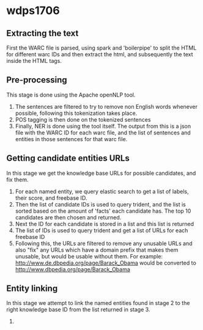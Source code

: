 # wdps1706

## Extracting the text
First the WARC file is parsed, using spark and 'boilerpipe' to split the HTML for different warc IDs and then extract the html, and subsequently the text inside the HTML tags.

## Pre-processing
This stage is done using the Apache openNLP tool.

1) The sentences are filtered to try to remove non English words whenever possible, following this tokenization takes place.
2) POS tagging is then done on the tokenized sentences
3) Finally, NER is done using the tool itself. The output from this is a json file with the WARC ID for each warc file, and the list of sentences and entities in those sentences for that warc file.

## Getting candidate entities URLs
In this stage we get the knowledge base URLs for possible candidates, and fix them.

1) For each named entity, we query elastic search to get a list of labels, their score, and freebase ID.
2) Then the list of candidate IDs is used to query trident, and the list is sorted based on the amount of 'facts' each candidate has. The top 10 candidates are then chosen and returned.
3) Next the ID for each candidate is stored in a list and this list is returned
4) The list of IDs is used to query trident and get a list of URLs for each freebase ID
5) Following this, the URLs are filtered to remove any unusable URLs and also "fix" any URLs which have a domain prefix that makes them unusable, but would be usable without them. For example: http://www.de.dbpedia.org/page/Barack_Obama would be converted to http://www.dbpedia.org/page/Barack_Obama

## Entity linking
In this stage we attempt to link the named entities found in stage 2 to the right knowledge base ID from the list returned in stage 3.

1)
